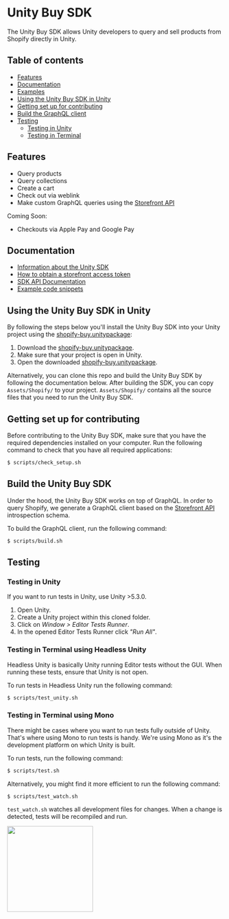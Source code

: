 # Unity Buy SDK

The Unity Buy SDK allows Unity developers to query and sell products from Shopify directly in Unity.

## Table of contents

- [Features](#features)
- [Documentation](#documentation)
- [Examples](#examples)
- [Using the Unity Buy SDK in Unity](#using-the-unity-buy-sdk-in-unity)
- [Getting set up for contributing](#getting-set-up-for-contributing)
- [Build the GraphQL client](#build-the-unity-buy-sdk)
- [Testing](#testing)
    + [Testing in Unity](#testing-in-unity)
    + [Testing in Terminal](#testing-in-terminal)

## Features

- Query products
- Query collections
- Create a cart
- Check out via weblink
- Make custom GraphQL queries using the [Storefront API](//help.shopify.com/api/storefront-api)

Coming Soon:

- Checkouts via Apple Pay and Google Pay

## Documentation

- [Information about the Unity SDK](https://help.shopify.com/api/sdks/custom-storefront/unity-buy-sdk)
- [How to obtain a storefront access token](https://help.shopify.com/api/storefront-api/getting-started#obtaining-a-storefront-access-token)
- [SDK API Documentation](https://shopify.github.io/unity-buy-sdk/)
- [Example code snippets](EXAMPLES.md)

## Using the Unity Buy SDK in Unity

By following the steps below you'll install the Unity Buy SDK into your Unity project using the [shopify-buy.unitypackage](https://github.com/Shopify/unity-buy-sdk/raw/master/shopify-buy.unitypackage):

1. Download the [shopify-buy.unitypackage](https://github.com/Shopify/unity-buy-sdk/raw/master/shopify-buy.unitypackage).
2. Make sure that your project is open in Unity.
3. Open the downloaded [shopify-buy.unitypackage](https://github.com/Shopify/unity-buy-sdk/raw/master/shopify-buy.unitypackage).

Alternatively, you can clone this repo and build the Unity Buy SDK by following the documentation below. After building the SDK, you can copy `Assets/Shopify/` to your project. `Assets/Shopify/` contains all the source files that you need to run the Unity Buy SDK.

## Getting set up for contributing

Before contributing to the Unity Buy SDK, make sure that you have the required dependencies installed on your computer. Run the following command to check that you have all required applications:
```bash
$ scripts/check_setup.sh
```

## Build the Unity Buy SDK

Under the hood, the Unity Buy SDK works on top of GraphQL. In order to query Shopify, we generate a GraphQL client based on the [Storefront API](//help.shopify.com/api-storefront-api) introspection schema.

To build the GraphQL client, run the following command:
```bash
$ scripts/build.sh
```

## Testing

### Testing in Unity

If you want to run tests in Unity, use Unity >5.3.0.

1. Open Unity.
2. Create a Unity project within this cloned folder.
3. Click on _Window > Editor Tests Runner_.
4. In the opened Editor Tests Runner click _"Run All"_.

### Testing in Terminal using Headless Unity

Headless Unity is basically Unity running Editor tests without the GUI. When running these tests, ensure that Unity is not open.

To run tests in Headless Unity run the following command:
```bash
$ scripts/test_unity.sh
```

### Testing in Terminal using Mono
There might be cases where you want to run tests fully outside of Unity.
That's where using Mono to run tests is handy. We're using Mono as it's the development platform on which Unity is built.

To run tests, run the following command:
```bash
$ scripts/test.sh
```

Alternatively, you might find it more efficient to run the following command:
```bash
$ scripts/test_watch.sh
```

`test_watch.sh` watches all development files for changes. When a change is detected, tests will be recompiled and run.


<img src="https://cdn.shopify.com/shopify-marketing_assets/builds/19.0.0/shopify-full-color-black.svg" width="200" />

